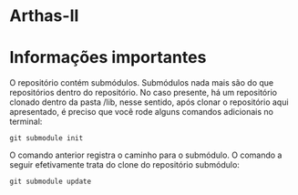 # Arthas-II


# Informações importantes

O repositório contém submódulos. Submódulos nada mais são do que repositórios dentro do repositório. No caso presente, há um repositório clonado dentro da pasta /lib, nesse sentido, após clonar o repositório aqui apresentado, é preciso que você rode alguns comandos adicionais no terminal:
```
git submodule init
```
O comando anterior registra o caminho para o submódulo. O comando a seguir efetivamente trata do clone do repositório submódulo:
```
git submodule update
```
